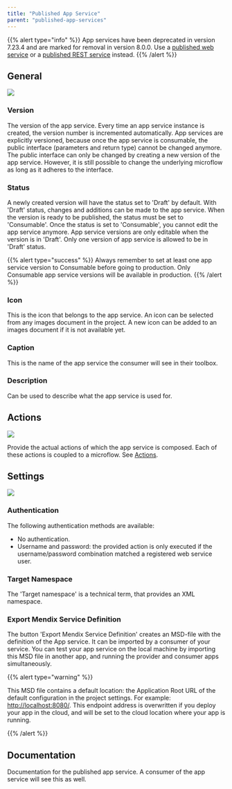 ```yaml
---
title: "Published App Service"
parent: "published-app-services"
---
```


{{% alert type="info" %}}
App services have been deprecated in version 7.23.4 and are marked for removal in version 8.0.0. Use a [published web service](published-web-services) or a [published REST service](published-rest-services) instead.
{{% /alert %}}

## General

![](attachments/16713718/16843916.png)

### Version

The version of the app service. Every time an app service instance is created, the version number is incremented automatically.
App services are explicitly versioned, because once the app service is consumable, the public interface (parameters and return type) cannot be changed anymore. The public interface can only be changed by creating a new version of the app service. However, it is still possible to change the underlying microflow as long as it adheres to the interface.

### Status

A newly created version will have the status set to 'Draft' by default. With 'Draft' status, changes and additions can be made to the app service. When the version is ready to be published, the status must be set to 'Consumable'.
Once the status is set to 'Consumable', you cannot edit the app service anymore. App service versions are only editable when the version is in 'Draft'. Only one version of app service is allowed to be in 'Draft' status.

{{% alert type="success" %}}
Always remember to set at least one app service version to Consumable before going to production. Only Consumable app service versions will be available in production.
{{% /alert %}}

### Icon

This is the icon that belongs to the app service. An icon can be selected from any images document in the project. A new icon can be added to an images document if it is not available yet.

### Caption

This is the name of the app service the consumer will see in their toolbox.

### Description

Can be used to describe what the app service is used for.

## Actions

![](attachments/16713718/16843915.png)

Provide the actual actions of which the app service is composed. Each of these actions is coupled to a microflow. See [Actions](actions).

## Settings

![](attachments/16713718/16843914.png)

### Authentication

The following authentication methods are available:

*   No authentication.
*   Username and password: the provided action is only executed if the username/password combination matched a registered web service user.

### Target Namespace

The 'Target namespace' is a technical term, that provides an XML namespace.

### Export Mendix Service Definition

The button 'Export Mendix Service Definition' creates an MSD-file with the definition of the App service. It can be imported by a consumer of your service. You can test your app service on the local machine by importing this MSD file in another app, and running the provider and consumer apps simultaneously.

{{% alert type="warning" %}}

This MSD file contains a default location: the Application Root URL of the default configuration in the project settings. For example: [http://localhost:8080/](http://localhost:8080/). This endpoint address is overwritten if you deploy your app in the cloud, and will be set to the cloud location where your app is running.

{{% /alert %}}

## Documentation

Documentation for the published app service. A consumer of the app service will see this as well.
